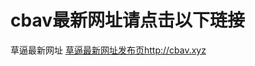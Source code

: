 # cbav最新网址请点击以下琏接
草逼最新网址
<a href="https://m13087410367.github.io/cbav/" target="_blank">草逼最新网址发布页http://cbav.xyz</a>
